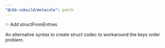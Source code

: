 ```yaml
---
"@ckb-cobuild/molecule": patch
---
```


:sparkles: Add structFromEntries

An alternative syntax to create struct codec to workaround the keys order problem.
